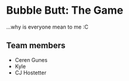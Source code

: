 # Bubble Butt: The Game
...why is everyone mean to me :C

## Team members
- Ceren Gunes
- Kyle
- CJ Hostetter
